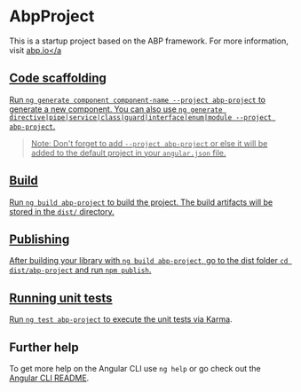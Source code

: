 # AbpProject

This is a startup project based on the ABP framework. For more information, visit <a href="https://abp.io/" target="_blank">abp.io</a

## Code scaffolding

Run `ng generate component component-name --project abp-project` to generate a new component. You can also use `ng generate directive|pipe|service|class|guard|interface|enum|module --project abp-project`.
> Note: Don't forget to add `--project abp-project` or else it will be added to the default project in your `angular.json` file. 

## Build

Run `ng build abp-project` to build the project. The build artifacts will be stored in the `dist/` directory.

## Publishing

After building your library with `ng build abp-project`, go to the dist folder `cd dist/abp-project` and run `npm publish`.

## Running unit tests

Run `ng test abp-project` to execute the unit tests via [Karma](https://karma-runner.github.io).

## Further help

To get more help on the Angular CLI use `ng help` or go check out the [Angular CLI README](https://github.com/angular/angular-cli/blob/master/README.md).
